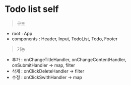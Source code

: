 # Todo list self

> 구조

-   root : App
-   components : Header, Input, TodoList, Todo, Footer

> 기능

-   추가 : onChangeTitleHandler, onChangeContentHandler, onSubmitHandler -> map, filter
-   삭제 : onClickDeleteHandler -> filter
-   수정 : onClickSwithHandler -> map
